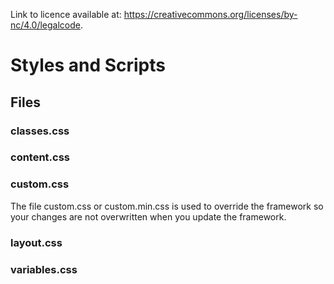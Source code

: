 Link to licence available at: https://creativecommons.org/licenses/by-nc/4.0/legalcode.

# Styles and Scripts

## Files
### classes.css

### content.css

### custom.css
The file custom.css or custom.min.css is used to override the framework so your changes are not overwritten when you update the framework.

### layout.css

### variables.css
